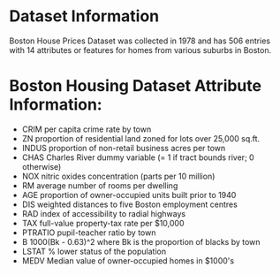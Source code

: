 # Dataset Information
Boston House Prices Dataset was collected in 1978 and has 506 entries with 14 attributes or features for homes from various suburbs in Boston.

# Boston Housing Dataset Attribute Information:
 - CRIM     per capita crime rate by town
 - ZN       proportion of residential land zoned for lots over 25,000 sq.ft.
 - INDUS    proportion of non-retail business acres per town
 - CHAS     Charles River dummy variable (= 1 if tract bounds river; 0 otherwise)
 - NOX      nitric oxides concentration (parts per 10 million)
 - RM       average number of rooms per dwelling
 - AGE      proportion of owner-occupied units built prior to 1940
 - DIS      weighted distances to five Boston employment centres
 - RAD      index of accessibility to radial highways
 - TAX      full-value property-tax rate per $10,000
 - PTRATIO  pupil-teacher ratio by town
 - B        1000(Bk - 0.63)^2 where Bk is the proportion of blacks by town
 - LSTAT    % lower status of the population
 - MEDV     Median value of owner-occupied homes in $1000's

